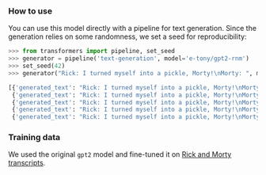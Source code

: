 ### How to use

You can use this model directly with a pipeline for text generation. Since the generation relies on some randomness, we
set a seed for reproducibility:

```python
>>> from transformers import pipeline, set_seed
>>> generator = pipeline('text-generation', model='e-tony/gpt2-rnm')
>>> set_seed(42)
>>> generator("Rick: I turned myself into a pickle, Morty!\nMorty: ", max_length=50, num_return_sequences=5)

[{'generated_text': "Rick: I turned myself into a pickle, Morty!\nMorty:  I didn't want to have children. It was my fate! I'll pay my mom and dad.\nSnuffles:  Well, at least we"}, 
 {'generated_text': "Rick: I turned myself into a pickle, Morty!\nMorty:  you know what happened?\n(Steven begins dragging people down the toilet with his hand. As Steven falls) The whole thing starts.\nA man approaches Steven"}, 
 {'generated_text': "Rick: I turned myself into a pickle, Morty!\nMorty:  Oh wait! And do you remember what I did to you?\nJerry:  Uh, it didn't hurt. It should have hurt a lot since I"}, 
 {'generated_text': "Rick: I turned myself into a pickle, Morty!\nMorty:  Rick!\nKraven:  Wait! [wary gasp] What the hell are you doing this time?!\nJerry:  Hey, are you"}, 
 {'generated_text': "Rick: I turned myself into a pickle, Morty!\nMorty:  Uh.\nJerry:  You don't have to put your finger on me today, do you?\nRick:  It's just, what do you"}]
```

### Training data
We used the original `gpt2` model and fine-tuned it on [Rick and Morty transcripts](https://rickandmorty.fandom.com/wiki/Category:Transcripts).
